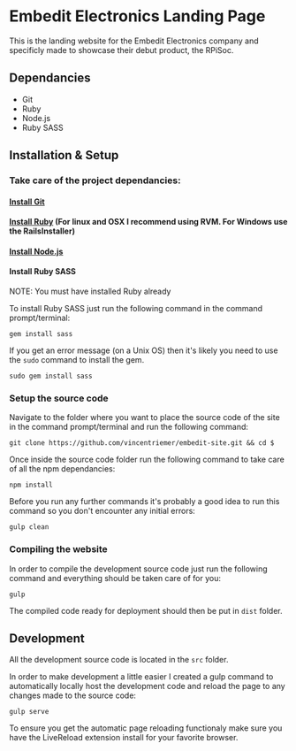 # Embedit Electronics Landing Page

This is the landing website for the Embedit Electronics company and specificly made to showcase their debut product, the RPiSoc.

## Dependancies

- Git
- Ruby
- Node.js
- Ruby SASS

## Installation & Setup

### Take care of the project dependancies:

#### [Install Git](http://git-scm.com/book/en/Getting-Started-Installing-Git)

#### [Install Ruby](https://www.ruby-lang.org/en/installation/) (For linux and OSX I recommend using RVM. For Windows use the RailsInstaller)

#### [Install Node.js](http://nodejs.org/)

#### Install Ruby SASS

NOTE: You must have installed Ruby already

To install Ruby SASS just run the following command in the command prompt/terminal:

    gem install sass

If you get an error message (on a Unix OS) then it's likely you need to use the `sudo` command to install the gem.

    sudo gem install sass

### Setup the source code

Navigate to the folder where you want to place the source code of the site in the command prompt/terminal and run the following command:

    git clone https://github.com/vincentriemer/embedit-site.git && cd $

Once inside the source code folder run the following command to take care of all the npm dependancies:

    npm install

Before you run any further commands it's probably a good idea to run this command so you don't encounter any initial errors:

    gulp clean

### Compiling the website

In order to compile the development source code just run the following command and everything should be taken care of for you:
 
    gulp

The compiled code ready for deployment should then be put in `dist` folder.

## Development

All the development source code is located in the `src` folder.

In order to make development a little easier I created a gulp command to automatically locally host the development code and reload the page to any changes made to the source code:

    gulp serve

To ensure you get the automatic page reloading functionaly make sure you have the LiveReload extension install for your favorite browser.
